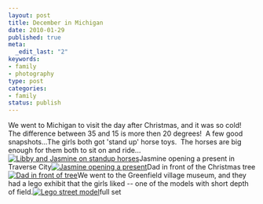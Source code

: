 ```yaml
--- 
layout: post
title: December in Michigan
date: 2010-01-29
published: true
meta: 
  _edit_last: "2"
keywords: 
- family
- photography
type: post
categories: 
- family
status: publish
---
```

We went to Michigan to visit the day after Christmas, and it was so cold!  The difference between 35 and 15 is more then 20 degrees!  A few good snapshots...The girls both got 'stand up' horse toys.  The horses are big enough for them both to sit on and ride...[![Libby and Jasmine on standup horses](http://media.eick.us/2011/05/4300378283_3051e89d6f.jpg)](http://www.flickr.com/photos/andreweick/4300378283/)Jasmine opening a present in Traverse City[![Jasmine opening a present](http://media.eick.us/2011/05/4301128858_fc4218c879.jpg)](http://www.flickr.com/photos/andreweick/4301128858/)Dad in front of the Christmas tree[![Dad in front of tree](http://media.eick.us/2011/05/4301126988_35e79cf8b9.jpg)](http://www.flickr.com/photos/andreweick/4301126988/)We went to the Greenfield village museum, and they had a lego exhibit that the girls liked -- one of the models with short depth of field.[![Lego street model](http://media.eick.us/2011/05/4301132250_4d8a0b9b52.jpg)](http://www.flickr.com/photos/andreweick/4301132250/)full set
